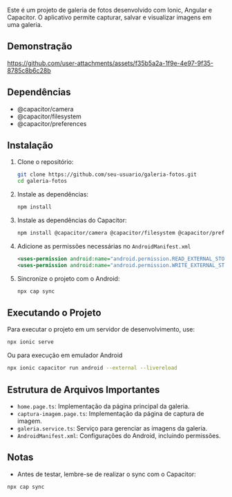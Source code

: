 Este é um projeto de galeria de fotos desenvolvido com Ionic, Angular e Capacitor. O aplicativo permite capturar, salvar e visualizar imagens em uma galeria.

## Demonstração

https://github.com/user-attachments/assets/f35b5a2a-1f9e-4e97-9f35-8785c8b6c28b



## Dependências

- @capacitor/camera
- @capacitor/filesystem
- @capacitor/preferences

## Instalação

1. Clone o repositório:
    ```sh
    git clone https://github.com/seu-usuario/galeria-fotos.git
    cd galeria-fotos
    ```

2. Instale as dependências:
    ```sh
    npm install
    ```

3. Instale as dependências do Capacitor:
    ```sh
    npm install @capacitor/camera @capacitor/filesystem @capacitor/preferences
    ```

4. Adicione as permissões necessárias no `AndroidManifest.xml`

    ```xml
    <uses-permission android:name="android.permission.READ_EXTERNAL_STORAGE"/>
    <uses-permission android:name="android.permission.WRITE_EXTERNAL_STORAGE"/>
    ```

5. Sincronize o projeto com o Android:
    ```sh
    npx cap sync
    ```

## Executando o Projeto

Para executar o projeto em um servidor de desenvolvimento, use:
```sh
npx ionic serve
```

Ou para execução em emulador Android
```sh
npx ionic capacitor run android --external --livereload
```

## Estrutura de Arquivos Importantes

- `home.page.ts`: Implementação da página principal da galeria.
- `captura-imagem.page.ts`: Implementação da página de captura de imagem.
- `galeria.service.ts`: Serviço para gerenciar as imagens da galeria.
- `AndroidManifest.xml`: Configurações do Android, incluindo permissões.

## Notas

- Antes de testar, lembre-se de realizar o sync com o Capacitor:
```sh
npx cap sync
```

